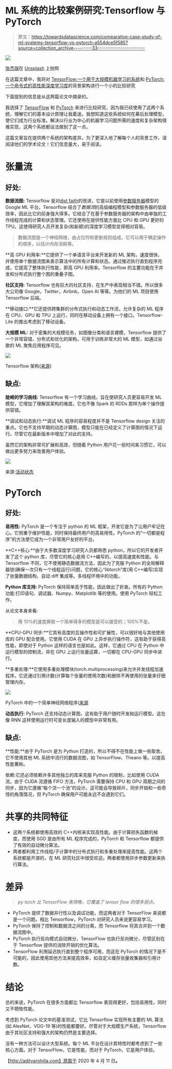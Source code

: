 # ML 系统的比较案例研究:Tensorflow 与 PyTorch

> 原文：<https://towardsdatascience.com/comparative-case-study-of-ml-systems-tensorflow-vs-pytorch-a554dce5f585?source=collection_archive---------33----------------------->

![](img/bae263a0e224672209b674746cc9a595.png)

[张杰瑞](https://unsplash.com/@z734923105?utm_source=unsplash&utm_medium=referral&utm_content=creditCopyText)在 [Unsplash](https://unsplash.com/t/nature?utm_source=unsplash&utm_medium=referral&utm_content=creditCopyText) 上拍照

在这篇文章中，我将对 [TensorFlow:一个用于大规模机器学习的系统](https://www.usenix.org/system/files/conference/osdi16/osdi16-abadi.pdf)和 [PyTorch:一个命令式的高性能深度学习库](https://papers.nips.cc/paper/9015-pytorch-an-imperative-style-high-performance-deep-learning-library)的背景架构进行一个小的比较研究

下面提到的信息是从这两篇论文中摘录的。

我选择了 [TensorFlow](https://www.tensorflow.org/) 和 [PyTorch](https://pytorch.org/) 来进行比较研究，因为我已经使用了这两个系统，理解它们的基本设计原理让我着迷。我想知道这些系统如何在幕后处理模型，使它们成为行业标准。解决以行业为中心的机器学习问题所需的速度和复杂架构很难实现，这两个系统都设法做到了这一点。

这篇文章旨在提供两个系统的架构差异。为了更深入地了解每个人的背景工作，请阅读他们的学术论文！它们信息量大，易于阅读。

# 张量流

## 好处:

**数据流图:** Tensorflow 是对[dist faith](https://static.googleusercontent.com/media/research.google.com/en//pubs/archive/40565.pdf)的改进，它是以前使用[参数服务器](http://www.cs.cornell.edu/courses/cs6453/2017sp/slides/paramserver.pdf)模型的 Google ML 平台。Tensorflow 结合了*数据流*的高级编程模型和参数服务器的低级效率，因此比它的前身强大得多。它结合了在基于参数服务器的架构中由单独的工作线程完成的计算和状态管理。它还使用在提供性能方面比 CPU 和 GPU 更好的 TPU。这使得研究人员开发复杂(和新颖)的深度学习模型变得相对容易。

> 数据流图是一个神经网络，由占位符和更新规则组成。它可以用于确定操作的顺序，以估计内存消耗等。

**高 GPU 利用率:**它提供了一个单语言平台来开发新的 ML 架构，速度很快，并使用单个数据流图来表示算法中的所有计算和状态。通过推迟执行直到程序完成，它提高了整体执行性能，即高 GPU 利用率。Tensorflow 的主要功能在于并发和分布式执行整个图的重叠子图。

**社区支持:** Tensorflow 也有巨大的社区支持，在生产中表现相当不错。所以很多大公司像 Google，Twitter，Airbnb，Open AI 等等。为他们的 ML 项目使用 Tensorflow 后端。

**移动接口:**它还提供跨集群的分布式执行和动态工作流，允许复杂的 ML 程序在 CPU、GPU 和 TPU 上运行，同时在移动设备上拥有一个接口。Tensorflow-Lite 的推出考虑到了移动设备。

**大规模 ML:** 对于密集的大规模任务，如图像分类和语言建模，Tensorflow 提供了一个非常容错、分布式和优化的架构，可用于训练非常大的 ML 模型，如通过谷歌的 ML 聚焦应用程序可见。

![](img/948d262c9cd6d7746b1d0a60f66d08d8.png)

Tensorflow 架构([来源](https://www.usenix.org/system/files/conference/osdi16/osdi16-abadi.pdf))

## 缺点:

**陡峭的学习曲线:** Tensorflow 有一个学习曲线，旨在使研究人员更容易开发 ML 模型，它增加了理解其架构的难度。它也不像 Spark 的 RDDs 那样为单个操作提供容错。

**调试和动态执行:**调试 ML 程序的容易程度并不是 Tensorflow design 关注的重点。它也不支持早期的动态计算图，模型只能在已经定义了计算图的情况下运行。尽管它在最新版本中增加了对此的支持。

虽然它的架构非常可扩展和高效，但随着 Python 用户花一些时间来习惯它，可以做出更多努力来改善用户体验。

![](img/2bf55561c19dc466b5e58252a1b8e557.png)

来源:[活动状态](https://www.activestate.com/blog/neural-network-showdown-tensorflow-vs-pytorch/)

# PyTorch

## 好处:

**易用性:** PyTorch 是一个专注于 python 的 ML 框架，开发它是为了让用户牢记在心。它侧重于维护性能，同时保持最终用户的高易用性。PyTorch 的“一切都是程序”的方法使它成为一个非常用户友好的平台。

**C++核心:**由于大多数深度学习研究人员都熟悉 python，所以它的开发者开发了这个 python 库，尽管它的核心是用 C++编写的，以提高速度和性能。与 Tensorflow 不同，它不使用静态数据流方法，因此为了克服 Python 的全局解释器锁(确保一次只有一个线程运行)问题，它的核心“libtorch”库(用 C++编写)实现了张量数据结构、自动 diff 集成等。多线程环境中的功能。

**Python 库支持:** PyTorch 保持简单高于性能，因此做出了折衷。所有的 Python 功能:打印语句、调试器、Numpy、Matplotlib 等的使用。使用 PyTorch 轻松工作。

从论文本身来看:

> 用 10%的速度换取一个简单得多的模型是可以接受的；100%不是。

**CPU-GPU 同步:**它具有高度的互操作性和可扩展性，可以很好地与其他使用库的 GPU 配合使用。它使用 CUDA 在 GPU 上异步执行操作符，这有助于获得高性能，即使对于 Python 这样的语言也是如此。这样，它通过 CPU 在 Python 中运行模型的控制流，并在 GPU 上运行张量运算，一切都在 CPU-GPU 同步中进行。

**多重处理:**它使用多重处理模块(torch.multiprocessing)来允许并发线程加速程序。它还通过引用计数(计算每个张量的使用次数)和删除不再使用的张量来仔细管理内存。

![](img/b3cf664333cf925aab7056fb652091b4.png)

PyTorch 中的一个简单神经网络程序([来源](https://papers.nips.cc/paper/9015-pytorch-an-imperative-style-high-performance-deep-learning-library.pdf)

**动态执行:** PyTorch 还支持动态计算图，这有助于用户随时开发和运行模型。这在像 RNN 这样使用运行时可变长度输入的模型中非常有用。

## 缺点:

**性能:**由于 PyTorch 是为 Python 打造的，所以不得不在性能上做一些取舍。它不使用其他 ML 系统中流行的数据流图，如 TensorFlow、Theano 等。以提高性能著称。

依赖:它还必须依赖许多其他独立的库来克服 Python 的限制，比如使用 CUDA 流。由于 CUDA 流遵循 FIFO 方法，PyTorch 需要保持 CPU 和 GPU 周期之间的同步，因为它遵循“每个流一个池”的设计。这可能会导致碎片，同步开销和一些奇怪的角落情况，但 PyTorch 确保用户可能永远不会遇到它们。

# 共享的共同特征

*   这两个系统都使用高效的 C++内核来实现高性能。由于计算损失函数的梯度，而使用 SGD 是由所有 ML 程序完成的，PyTorch 和 Tensorflow 都提供了有效的自动微分算法。
*   两者都利用工作线程/子计算中的分布式执行和多重处理来提高性能。这两个系统都是开源的，在 ML 研究社区中很受欢迎。两者都使用异步参数更新来执行算法。

# 差异

> *py torch 比 TensorFlow 来得晚，它覆盖了 tensor flow 的很多弱点。*

*   PyTorch 提供了数据并行性以及调试功能，而这两者对于 TensorFlow 来说都是一个问题。相比 Tensorflow，PyTorch 对研究人员来说更容易学习。
*   PyTorch 保持了控制和数据流之间的分离，而 Tensorflow 将其合并到一个数据流图中。
*   PyTorch 执行反向模式自动微分，TensorFlow 也执行反向微分，尽管区别在于 Tensorflow 提供的消除开销的优化算法。
*   TensorFlow 利用延迟执行直到整个程序可用，而这在 PyTorch 的情况下是不可能的，因此使用其他方法来提高效率，如自定义缓存张量收集器和引用计数。

# 结论

总的来说，PyTorch 在很多方面都比 Tensorflow 表现得更好，包括易用性，同时又不牺牲性能。

考虑到 PyTorch 论文中的基准测试，它比 Tensorflow 实现所有主要的 ML 算法(如 AlexNet、VGG-19 等)的性能都要好。尽管对于大规模生产系统，Tensorflow 由于其社区支持和强大的架构仍然是主要选择。

没有一种方法可以设计大型系统。每个 ML 平台在设计其特性时都考虑到了一些核心方面。对于 TensorFlow，它是性能，而对于 PyTorch，它是用户体验。

【http://adityarohilla.com】原载于 2020 年 4 月 11 日[](https://adityarohilla.com/2020/04/11/comparative-case-study-of-ml-systems-tensorflow-vs-pytorch/)**。**